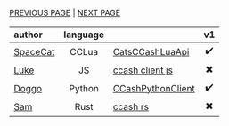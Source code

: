 [PREVIOUS PAGE](explanation.md) | [NEXT PAGE](endpoints.md)

| author                                                    | language |                                                                           |            v1            |
| :-------------------------------------------------------- | :------: | ------------------------------------------------------------------------- | :----------------------: |
| [SpaceCat](https://github.com/SpaceCat-Chan)              |  CCLua   | [CatsCCashLuaApi](https://github.com/SpaceCat-Chan/CatsCCashLuaApi)       |    :heavy_check_mark:    |
| [Luke](https://github.com/LukeeeeBennett/ccash-client-js) |    JS    | [ccash client js](https://github.com/LukeeeeBennett/ccash-client-js)      | :heavy_multiplication_x: |
| [Doggo](https://github.com/FearlessDoggo21)               |  Python  | [CCashPythonClient](https://github.com/FearlessDoggo21/CCashPythonClient) |    :heavy_check_mark:    |
| [Sam](https://github.com/STBoyden)                        |   Rust   | [ccash rs](https://git.stboyden.com/STBoyden/ccash-rs)                    | :heavy_multiplication_x: |
